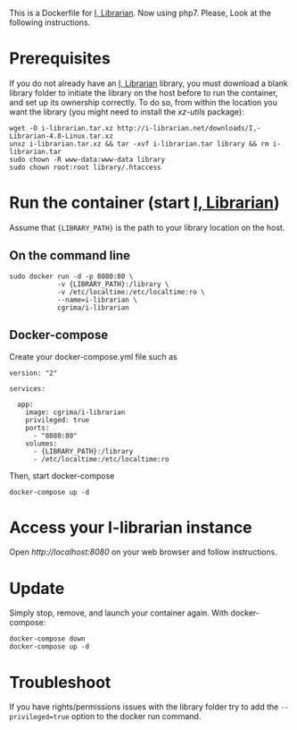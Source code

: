 
This is a Dockerfile for [I, Librarian][1]. Now using php7. Please, Look at the following instructions.

# Prerequisites

If you do not already have an [I, Librarian][1] library, you must download a blank library folder to initiate the library on the host before to run the container, and set up its ownership correctly. To do so, from within the location you want the library  (you might need to install the *xz-utils* package):

```
wget -O i-librarian.tar.xz http://i-librarian.net/downloads/I,-Librarian-4.8-Linux.tar.xz
unxz i-librarian.tar.xz && tar -xvf i-librarian.tar library && rm i-librarian.tar
sudo chown -R www-data:www-data library
sudo chown root:root library/.htaccess
```

# Run the container (start [I, Librarian][1])

Assume that `{LIBRARY_PATH}` is the path to your library location on the host.

## On the command line

```
sudo docker run -d -p 8080:80 \
            -v {LIBRARY_PATH}:/library \
            -v /etc/localtime:/etc/localtime:ro \
            --name=i-librarian \
            cgrima/i-librarian
```

## Docker-compose

Create your docker-compose.yml file such as

```
version: "2"

services:

  app:
    image: cgrima/i-librarian
    privileged: true
    ports:
      - "8080:80"
    volumes:
      - {LIBRARY_PATH}:/library
      - /etc/localtime:/etc/localtime:ro
```

Then, start docker-compose

```
docker-compose up -d
```

# Access your I-librarian instance

Open *http://localhost:8080* on your web browser and follow instructions.


# Update
Simply stop, remove, and launch your container again. With docker-compose:
```
docker-compose down
docker-compose up -d
```

# Troubleshoot

If you have rights/permissions issues with the library folder try to add the `--privileged=true` option to the docker run command.

  [1]: http://i-librarian.net/
